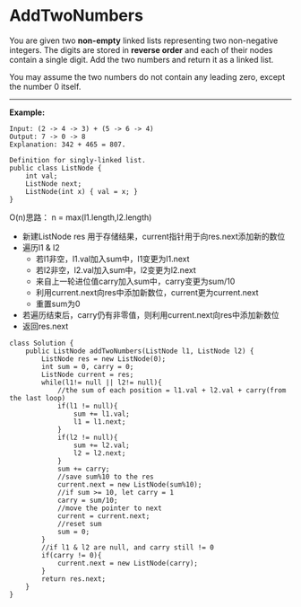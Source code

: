 # AddTwoNumbers

You are given two **non-empty** linked lists representing two non-negative integers. The digits are stored in **reverse order** and each of their nodes contain a single digit. Add the two numbers and return it as a linked list.

You may assume the two numbers do not contain any leading zero, except the number 0 itself.

-----------------------------
**Example:**
```
Input: (2 -> 4 -> 3) + (5 -> 6 -> 4)
Output: 7 -> 0 -> 8
Explanation: 342 + 465 = 807.
```

```
Definition for singly-linked list.
public class ListNode {
    int val;
    ListNode next;
    ListNode(int x) { val = x; }
}
```
O(n)思路：
n = max(l1.length,l2.length)
* 新建ListNode res 用于存储结果，current指针用于向res.next添加新的数位
* 遍历l1 & l2
  * 若l1非空，l1.val加入sum中，l1变更为l1.next
  * 若l2非空，l2.val加入sum中，l2变更为l2.next
  * 来自上一轮进位值carry加入sum中，carry变更为sum/10
  * 利用current.next向res中添加新数位，current更为current.next
  * 重置sum为0
* 若遍历结束后，carry仍有非零值，则利用current.next向res中添加新数位
* 返回res.next

```
class Solution {
    public ListNode addTwoNumbers(ListNode l1, ListNode l2) {
        ListNode res = new ListNode(0);
        int sum = 0, carry = 0;
        ListNode current = res;
        while(l1!= null || l2!= null){
            //the sum of each position = l1.val + l2.val + carry(from the last loop)
            if(l1 != null){
                sum += l1.val;
                l1 = l1.next;
            }
            if(l2 != null){
                sum += l2.val;
                l2 = l2.next;
            }
            sum += carry;
            //save sum%10 to the res
            current.next = new ListNode(sum%10);
            //if sum >= 10, let carry = 1
            carry = sum/10;
            //move the pointer to next
            current = current.next; 
            //reset sum
            sum = 0;
        }
        //if l1 & l2 are null, and carry still != 0
        if(carry != 0){
            current.next = new ListNode(carry);
        }
        return res.next;        
    }
}
```
